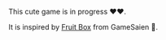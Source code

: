 This cute game is in progress ❤❤. 

It is inspired by [Fruit Box](https://en.gamesaien.com/game/fruit_box/) from GameSaien 💖.